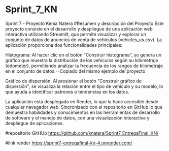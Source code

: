 # Sprint_7_KN
Sprint 7 - Proyecto Kenia Natera
#Resumen y descripción del Proyecto
Este proyecto consiste en el desarrollo y despliegue de una aplicación web interactiva utilizando Streamlit, que permite visualizar y explorar un conjunto de datos de anuncios de venta de vehículos (vehicles_us.csv). La aplicación proporciona dos funcionalidades principales:

Histograma: Al hacer clic en el botón "Construir histograma", se genera un gráfico que muestra la distribución de los vehículos según su kilometraje (odometer), permitiendo analizar la frecuencia de los rangos de kilometraje en el conjunto de datos.--Copiado del mismo ejemplo del proyecto

Gráfico de dispersión: Al presionar el botón "Construir gráfico de dispersión", se visualiza la relación entre el tipo de vehículo y su modelo, lo que ayuda a identificar patrones o tendencias en los datos.

La aplicación está desplegada en Render, lo que la hace accesible desde cualquier navegador web. Sincronizado con el repositorio en GitHub lo que demuestra habilidades y conocimientos en las herramientas de desarrollo de software y el manejo de datos, con una visualización interactiva y despliegue de aplicaciones.

#repositorio GitHUb
https://github.com/knatera/Sprint7_EntregaFinal_KN/

#link render
https://sprint7-entregafinal-kn-4.onrender.com/

